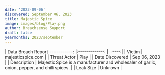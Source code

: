```yaml
---
date: '2023-09-06'
discovered: September 06, 2023
title: Majestic Spice
image: images/blog/Play.png
author: Breachsense Support
draft: false
yearmonths: 2023/september
---
```



| Data Breach Report
------------:     |:-------------:    | :-----:|
| Victim      | majesticspice.com      | 
| Threat Actor      | Play      | 
| Date Discovered      | Sep 06, 2023      | 
| Description      | Majestic Spice is a manufacturer and wholesaler of garlic, onion, pepper, and chilli spices.      | 
| Leak Size      | Unknown      | 

